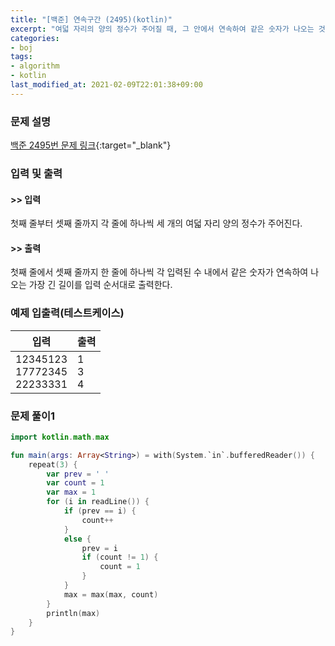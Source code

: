 ```yaml
---
title: "[백준] 연속구간 (2495)(kotlin)"
excerpt: "여덟 자리의 양의 정수가 주어질 때, 그 안에서 연속하여 같은 숫자가 나오는 것이 없으면 1을 출력하고, 있으면 같은 숫자가 연속해서 나오는 구간 중 가장 긴 것의 길이를 출력하는 프로그램을 작성하라."
categories:
- boj
tags:
- algorithm
- kotlin
last_modified_at: 2021-02-09T22:01:38+09:00
---
```



### 문제 설명
[백준 2495번 문제 링크](https://www.acmicpc.net/problem/2495#description){:target="_blank"}




### 입력 및 출력
#### >> 입력
첫째 줄부터 셋째 줄까지 각 줄에 하나씩 세 개의 여덟 자리 양의 정수가 주어진다.



#### >> 출력
첫째 줄에서 셋째 줄까지 한 줄에 하나씩 각 입력된  수 내에서 같은 숫자가 연속하여 나오는 가장 긴 길이를 입력 순서대로 출력한다.





### 예제 입출력(테스트케이스)


|입력|출력|
|-----|------|
|12345123<br>17772345<br>22233331|1<br>3<br>4|




### 문제 풀이1
```kotlin
import kotlin.math.max

fun main(args: Array<String>) = with(System.`in`.bufferedReader()) {
    repeat(3) {
        var prev = ' '
        var count = 1
        var max = 1
        for (i in readLine()) {
            if (prev == i) {
                count++
            }
            else {
                prev = i
                if (count != 1) {
                    count = 1
                }
            }
            max = max(max, count)
        }
        println(max)
    }
}

```